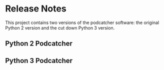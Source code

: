# Release Notes

This project contains two versions of the podcatcher software: the original Python 2 version and the cut down Python 3 version.

## Python 2 Podcatcher

## Python 3 Podcatcher
